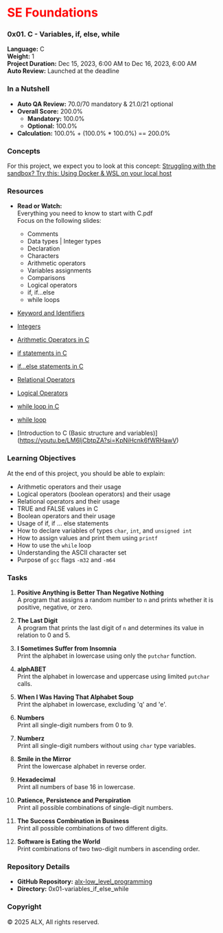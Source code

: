 # <span style="color:red;">SE Foundations</span>

### 0x01. C - Variables, if, else, while
**Language:** C  
**Weight:** 1  
**Project Duration:** Dec 15, 2023, 6:00 AM to Dec 16, 2023, 6:00 AM  
**Auto Review:** Launched at the deadline

### In a Nutshell
- **Auto QA Review:** 70.0/70 mandatory & 21.0/21 optional
- **Overall Score:** 200.0%
  - **Mandatory:** 100.0%
  - **Optional:** 100.0%
- **Calculation:** 100.0% + (100.0% * 100.0%) == 200.0%

### Concepts
For this project, we expect you to look at this concept:
[Struggling with the sandbox? Try this: Using Docker & WSL on your local host](https://savanna.alxafrica.com/concepts/100039)

### Resources
- **Read or Watch:**  
  Everything you need to know to start with C.pdf  
  Focus on the following slides:
  - Comments
  - Data types | Integer types
  - Declaration
  - Characters
  - Arithmetic operators
  - Variables assignments
  - Comparisons
  - Logical operators
  - if, if…else
  - while loops
- [Keyword and Identifiers](https://publications.gbdirect.co.uk//c_book/chapter2/keywords_and_identifiers.html)
- [Integers](https://publications.gbdirect.co.uk//c_book/chapter2/integral_types.html)
- [Arithmetic Operators in C](https://www.tutorialspoint.com/cprogramming/c_arithmetic_operators.htm)
- [if statements in C](https://www.cprogramming.com/tutorial/c/lesson2.html)
- [if...else statements in C](https://www.tutorialspoint.com/cprogramming/if_else_statement_in_c.htm)
- [Relational Operators](https://www.tutorialspoint.com/cprogramming/c_relational_operators.htm)
- [Logical Operators](https://www.fresh2refresh.com/c-programming/c-operators-expressions/c-logical-operators/)
- [while loop in C](https://www.tutorialspoint.com/cprogramming/c_while_loop.htm)
- [while loop](https://youtu.be/Ju1LYO9pkaI?si=ct-oQNql94MdTJ5a)
  
- [Introduction to C (Basic structure and variables)] (https://youtu.be/LM6IjCbtpZA?si=KpNiHcnk6fWRHawV)
### Learning Objectives
At the end of this project, you should be able to explain:
- Arithmetic operators and their usage
- Logical operators (boolean operators) and their usage
- Relational operators and their usage
- TRUE and FALSE values in C
- Boolean operators and their usage
- Usage of if, if ... else statements
- How to declare variables of types `char`, `int`, and `unsigned int`
- How to assign values and print them using `printf`
- How to use the `while` loop
- Understanding the ASCII character set
- Purpose of `gcc` flags `-m32` and `-m64`


### Tasks
1. **Positive Anything is Better Than Negative Nothing**  
   A program that assigns a random number to `n` and prints whether it is positive, negative, or zero.

2. **The Last Digit**  
   A program that prints the last digit of `n` and determines its value in relation to 0 and 5.

3. **I Sometimes Suffer from Insomnia**  
   Print the alphabet in lowercase using only the `putchar` function.

4. **alphABET**  
   Print the alphabet in lowercase and uppercase using limited `putchar` calls.

5. **When I Was Having That Alphabet Soup**  
   Print the alphabet in lowercase, excluding 'q' and 'e'.

6. **Numbers**  
   Print all single-digit numbers from 0 to 9.

7. **Numberz**  
   Print all single-digit numbers without using `char` type variables.

8. **Smile in the Mirror**  
   Print the lowercase alphabet in reverse order.

9. **Hexadecimal**  
   Print all numbers of base 16 in lowercase.

10. **Patience, Persistence and Perspiration**  
    Print all possible combinations of single-digit numbers.

11. **The Success Combination in Business**  
    Print all possible combinations of two different digits.

12. **Software is Eating the World**  
    Print combinations of two two-digit numbers in ascending order.

### Repository Details
- **GitHub Repository:** [alx-low_level_programming](https://github.com/GammachiT/alx-low_level_programming)
- **Directory:** 0x01-variables_if_else_while

### Copyright
© 2025 ALX, All rights reserved.
